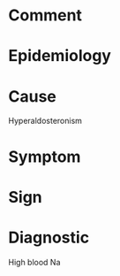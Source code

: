 # Comment

# Epidemiology

# Cause

Hyperaldosteronism

# Symptom

# Sign

# Diagnostic

High blood Na
